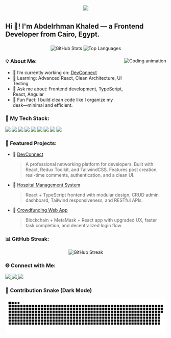 <h1 align="center">
  <img src="https://readme-typing-svg.demolab.com?font=Rajdhani&size=30&duration=2000&pause=500&color=FF0000&center=true&vCenter=true&width=600&lines=🏎️+Start+Your+Engines...;I'm+Abdelrhman+Khaled!;Frontend+Web+Developer+%7C+React+Racer;Speeding+Through+Code+with+Style+🔥;From+Zero+to+Deployed+in+Record+Time!">
</h1>



<h2 align="left">Hi 👋! I'm Abdelrhman Khaled — a Frontend Developer from Cairo, Egypt.</h2>


###

<div align="center">
  <img src="https://github-readme-stats.vercel.app/api?username=abdo423&show_icons=true&count_private=true&theme=dracula&hide_border=false" height="150" alt="GitHub Stats" />
  <img src="https://github-readme-stats.vercel.app/api/top-langs/?username=abdo423&layout=compact&theme=dracula&hide_border=false" height="150" alt="Top Languages" />
</div>

###

<img align="right" height="150" src="https://media.giphy.com/media/qgQUggAC3Pfv687qPC/giphy.gif" alt="Coding animation" />

###

### 💡 About Me:
- 🔭 I’m currently working on: [DevConnect](https://github.com/abdo423/DevConnect)
- 🌱 Learning: Advanced React, Clean Architecture, UI Testing
- 💬 Ask me about: Frontend development, TypeScript, React, Angular
- 🧠 Fun Fact: I build clean code like I organize my desk—minimal and efficient.

###

### 🧰 My Tech Stack:
<div align="left">
  <img src="https://img.shields.io/badge/React-61DAFB?style=for-the-badge&logo=react&logoColor=black" />
  <img src="https://img.shields.io/badge/TypeScript-007acc?style=for-the-badge&logo=typescript&logoColor=white" />
  <img src="https://img.shields.io/badge/JavaScript-F7DF1E?style=for-the-badge&logo=javascript&logoColor=black" />
  <img src="https://img.shields.io/badge/TailwindCSS-38B2AC?style=for-the-badge&logo=tailwind-css&logoColor=white" />
  <img src="https://img.shields.io/badge/HTML5-E34F26?style=for-the-badge&logo=html5&logoColor=white" />
  <img src="https://img.shields.io/badge/CSS3-1572B6?style=for-the-badge&logo=css3&logoColor=white" />
  <img src="https://img.shields.io/badge/Node.js-339933?style=for-the-badge&logo=node.js&logoColor=white" />
  <img src="https://img.shields.io/badge/Express-000000?style=for-the-badge&logo=express&logoColor=white" />
  <img src="https://img.shields.io/badge/MongoDB-47A248?style=for-the-badge&logo=mongodb&logoColor=white" />
</div>

###

### 🚀 Featured Projects:

- 🔗 [DevConnect](https://github.com/abdo423/DevConnect)  
  > A professional networking platform for developers. Built with React, Redux Toolkit, and TailwindCSS. Features post creation, real-time comments, authentication, and a clean UI.

- 🏥 [Hospital Management System](https://github.com/abdo423/React-Hospital-system-CAI1_SWD2_S8e)  
  > React + TypeScript frontend with modular design, CRUD admin dashboard, Tailwind responsiveness, and RESTful APIs.

- 💸 [Crowdfunding Web App](https://github.com/ibrahim-glab/CrowdFunding-GP/tree/webSiteV1)  
  > Blockchain + MetaMask + React app with upgraded UX, faster task completion, and decentralized login flow.

###

### 📊 GitHub Streak:
<div align="center">
  <img src="https://streak-stats.demolab.com?user=abdo423&theme=dracula&hide_border=false" alt="GitHub Streak" />
</div>

###

### 🌐 Connect with Me:
<div align="left">
  <a href="https://www.youtube.com/@abdo423" target="_blank">
    <img src="https://img.shields.io/badge/YouTube-FF0000?style=for-the-badge&logo=youtube&logoColor=white" height="35" />
  </a>
  <a href="https://www.linkedin.com/in/abdelrhman-khaled-414017201/" target="_blank">
    <img src="https://img.shields.io/badge/LinkedIn-0077B5?style=for-the-badge&logo=linkedin&logoColor=white" height="35" />
  </a>
  <a href="mailto:abdelrhmanKhaled537@gmail.com">
    <img src="https://img.shields.io/badge/Gmail-D14836?style=for-the-badge&logo=gmail&logoColor=white" height="35" />
  </a>
</div>

###

### 🐍 Contribution Snake (Dark Mode)

<div align="center">
<img src="./github-contribution-grid-snake-dark.svg" alt="GitHub Contribution Snake" />
</div>
